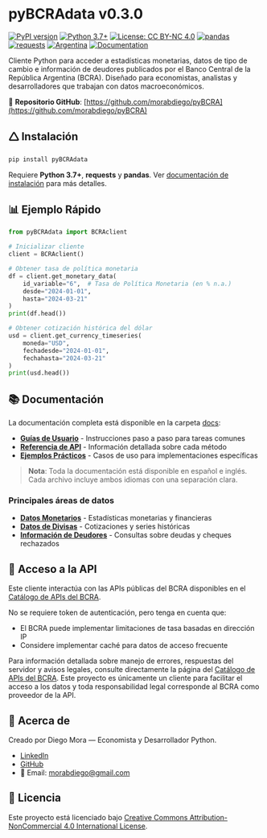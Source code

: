 # pyBCRAdata v0.3.0

[![PyPI version](https://img.shields.io/pypi/v/pyBCRAdata.svg?logo=pypi&logoColor=white)](https://badge.fury.io/py/pyBCRAdata)
[![Python 3.7+](https://img.shields.io/badge/python-3.7+-blue.svg?logo=python&logoColor=white)](https://www.python.org/downloads/)
[![License: CC BY-NC 4.0](https://img.shields.io/badge/License-CC%20BY--NC%204.0-lightgrey.svg?logo=creative-commons&logoColor=white)](http://creativecommons.org/licenses/by-nc/4.0/)
[![pandas](https://img.shields.io/badge/pandas-dependency-brightgreen.svg?logo=pandas&logoColor=white)](https://pandas.pydata.org/)
[![requests](https://img.shields.io/badge/requests-dependency-blue.svg?logo=python&logoColor=white)](https://docs.python-requests.org/)
[![Argentina](https://img.shields.io/badge/Country-Argentina-blue.svg?logo=data:image/svg+xml;base64,PHN2ZyB4bWxucz0iaHR0cDovL3d3dy53My5vcmcvMjAwMC9zdmciIHdpZHRoPSI4MDAiIGhlaWdodD0iNTAwIj48cGF0aCBmaWxsPSIjNzRBQ0RGIiBkPSJNMCAwaDgwMHY1MDBIMHoiLz48cGF0aCBmaWxsPSIjZmZmIiBkPSJNMCAxNjdoODAwdjE2NkgweiIvPjxjaXJjbGUgZmlsbD0iI0ZDRDExNiIgY3g9IjQwMCIgY3k9IjI1MCIgcj0iNTgiLz48L3N2Zz4=)](https://www.bcra.gob.ar/)
[![Documentation](https://img.shields.io/badge/docs-GitHub-yellow.svg?logo=github&logoColor=white)](https://github.com/morabdiego/pyBCRA/tree/main/docs)

Cliente Python para acceder a estadísticas monetarias, datos de tipo de cambio e información de deudores publicados por el Banco Central de la República Argentina (BCRA).
Diseñado para economistas, analistas y desarrolladores que trabajan con datos macroeconómicos.

📍 **Repositorio GitHub**: [https://github.com/morabdiego/pyBCRA](https://github.com/morabdiego/pyBCRA)

## 🛆 Instalación

```bash
pip install pyBCRAdata
```

Requiere **Python 3.7+**, **requests** y **pandas**. Ver [documentación de instalación](docs/guides/installation.md) para más detalles.

## 📊 Ejemplo Rápido

```python
from pyBCRAdata import BCRAclient

# Inicializar cliente
client = BCRAclient()

# Obtener tasa de política monetaria
df = client.get_monetary_data(
    id_variable="6",  # Tasa de Política Monetaria (en % n.a.)
    desde="2024-01-01",
    hasta="2024-03-21"
)
print(df.head())

# Obtener cotización histórica del dólar
usd = client.get_currency_timeseries(
    moneda="USD",
    fechadesde="2024-01-01",
    fechahasta="2024-03-21"
)
print(usd.head())
```

## 📚 Documentación

La documentación completa está disponible en la carpeta [docs](docs/):

- **[Guías de Usuario](docs/guides/)** - Instrucciones paso a paso para tareas comunes
- **[Referencia de API](docs/api/)** - Información detallada sobre cada método
- **[Ejemplos Prácticos](docs/examples/)** - Casos de uso para implementaciones específicas

> **Nota**: Toda la documentación está disponible en español e inglés. Cada archivo incluye ambos idiomas con una separación clara.

### Principales áreas de datos

- **[Datos Monetarios](docs/guides/monetary_data.md)** - Estadísticas monetarias y financieras
- **[Datos de Divisas](docs/guides/currency_data.md)** - Cotizaciones y series históricas
- **[Información de Deudores](docs/guides/debtors_data.md)** - Consultas sobre deudas y cheques rechazados

## 🔑 Acceso a la API

Este cliente interactúa con las APIs públicas del BCRA disponibles en el [Catálogo de APIs del BCRA](https://www.bcra.gob.ar/BCRAyVos/catalogo-de-APIs-banco-central.asp).

No se requiere token de autenticación, pero tenga en cuenta que:
- El BCRA puede implementar limitaciones de tasa basadas en dirección IP
- Considere implementar caché para datos de acceso frecuente

Para información detallada sobre manejo de errores, respuestas del servidor y avisos legales, consulte directamente la página del [Catálogo de APIs del BCRA](https://www.bcra.gob.ar/BCRAyVos/catalogo-de-APIs-banco-central.asp). Este proyecto es únicamente un cliente para facilitar el acceso a los datos y toda responsabilidad legal corresponde al BCRA como proveedor de la API.

## 👋 Acerca de

Creado por Diego Mora — Economista y Desarrollador Python.

- [LinkedIn](https://www.linkedin.com/in/morabdiego)
- [GitHub](https://github.com/morabdiego)
- 📧 Email: morabdiego@gmail.com

## 📜 Licencia

Este proyecto está licenciado bajo [Creative Commons Attribution-NonCommercial 4.0 International License](http://creativecommons.org/licenses/by-nc/4.0/).
